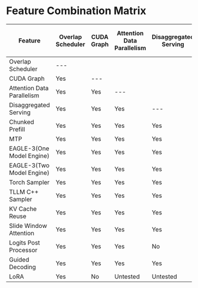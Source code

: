 # Feature Combination Matrix

| Feature                    | Overlap Scheduler | CUDA Graph | Attention Data Parallelism | Disaggregated Serving | Chunked Prefill | MTP      | EAGLE-3(One Model Engine) | EAGLE-3(Two Model Engine) | Torch Sampler | TLLM C++ Sampler | KV Cache Reuse | Slide Window Attention | Logits Post Processor | Guided Decoding | LoRA |
| -------------------------- | ----------------- | ---------- | -------------------------- | --------------------- | --------------- | -------- | ------------------------- | ------------------------- | ------------- | ---------------- | -------------- | ---------------------- | --------------------- | --------------- | ---- |
| Overlap Scheduler          | ---               |            |                            |                       |                 |          |                           |                           |               |                  |                |                        |                       |                 |      |
| CUDA Graph                 | Yes               | ---        |                            |                       |                 |          |                           |                           |               |                  |                |                        |                       |                 |      |
| Attention Data Parallelism | Yes               | Yes        | ---                        |                       |                 |          |                           |                           |               |                  |                |                        |                       |                 |      |
| Disaggregated Serving      | Yes               | Yes        | Yes                        | ---                   |                 |          |                           |                           |               |                  |                |                        |                       |                 |      |
| Chunked Prefill            | Yes               | Yes        | Yes                        | Yes                   | ---             |          |                           |                           |               |                  |                |                        |                       |                 |      |
| MTP                        | Yes               | Yes        | Yes                        | Yes                   | Yes             | ---      |                           |                           |               |                  |                |                        |                       |                 |      |
| EAGLE-3(One Model Engine)  | Yes               | Yes        | Yes                        | Yes                   | Yes             | No       | ---                       |                           |               |                  |                |                        |                       |                 |      |
| EAGLE-3(Two Model Engine)  | Yes               | Yes        | Yes                        | Yes                   | Yes             | No       | No                        | ---                       |               |                  |                |                        |                       |                 |      |
| Torch Sampler              | Yes               | Yes        | Yes                        | Yes                   | Yes             | Yes      | Yes                       | Yes                       | ---           |                  |                |                        |                       |                 |      |
| TLLM C++ Sampler           | Yes               | Yes        | Yes                        | Yes                   | Yes             | No       | No                        | No                        | No            | ---              |                |                        |                       |                 |      |
| KV Cache Reuse             | Yes               | Yes        | Yes                        | Yes                   | Yes             | Yes      | Yes                       | Yes                       | Yes           | Yes              | ---            |                        |                       |                 |      |
| Slide Window Attention     | Yes               | Yes        | Yes                        | Yes                   | Yes             | No       | Untested                  | Untested                  | Yes           | Yes              | Yes            | ---                    |                       |                 |      |
| Logits Post Processor      | Yes               | Yes        | Yes                        | No                    | Yes             | No       | No                        | No                        | Yes           | Yes              | Yes            | Yes                    | ---                   |                 |      |
| Guided Decoding            | Yes               | Yes        | Yes                        | Yes                   | Yes             | Yes      | Yes                       | Yes                       | Yes           | Yes              | Yes            | Yes                    | Yes                   | ---             |      |
| LoRA                       | Yes               | No         | Untested                   | Untested              | Untested        | Untested | Untested                  | Untested                  | Yes           | Yes              | Yes            | Yes                    | Yes                   | Untested        | ---  |
